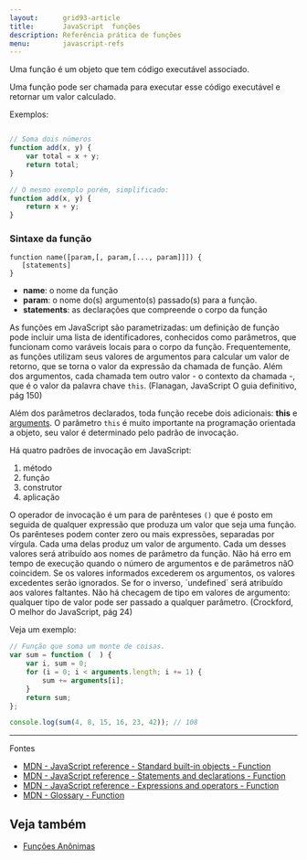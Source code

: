 ```yaml
---
layout:      grid93-article
title:       JavaScript  funções
description: Referência prática de funções
menu:        javascript-refs
---
```


Uma função é um objeto que tem código executável associado.

Uma função pode ser chamada para executar esse código executável e retornar um valor calculado.

Exemplos:

```javascript

// Soma dois números
function add(x, y) {
    var total = x + y;
    return total;
}

// O mesmo exemplo porém, simplificado:
function add(x, y) {
    return x + y;
}
```



### Sintaxe da função

    function name([param,[, param,[..., param]]]) {
       [statements]
    }

- __name__: o nome da função
- __param__: o nome do(s) argumento(s) passado(s) para a função.
- __statements__: as declarações que compreende o corpo da função


As funções em JavaScript são parametrizadas: um definição de função pode incluir uma lista de identificadores, 
conhecidos como parâmetros, que funcionam como varáveis locais para o corpo da função. Frequentemente, as funções 
utilizam seus  valores de argumentos para calcular um valor de retorno, que se torna o valor da expressão da chamada de
 função. Além dos argumentos, cada chamada tem outro valor - o contexto da chamada -, que é o valor da palavra chave `this`. 
(Flanagan, JavaScript O guia definitivo, pág 150)

Além dos parâmetros declarados, toda função recebe dois adicionais: __this__ e [arguments](/javascript/refs/funcoes-argumentos/). 
O parâmetro `this` é muito importante na programação orientada a objeto, seu valor é determinado pelo padrão de invocação.

Há quatro padrões de invocação em JavaScript:

1. método
2. função
3. construtor
4. aplicação

O operador de invocação é um para de parênteses `()` que é posto em seguida de qualquer expressão que produza um valor
que seja uma função. Os parênteses podem conter zero ou mais expressões, separadas por vírgula. Cada uma delas produz
um valor de argumento. Cada um desses valores será atribuído aos nomes de parâmetro da função. Não há erro em tempo de
execução quando o número de argumentos e de parâmetros nãO coincidem. Se os valores informados excederem os argumentos,
os valores excedentes serão ignorados. Se for o inverso, ´undefined´ será atribuído aos valores faltantes. Não há
checagem de tipo em valores de argumento: qualquer tipo de valor pode ser passado a qualquer parâmetro.
(Crockford, O melhor do JavaScript, pág 24)


Veja um exemplo:

```javascript
// Função que soma um monte de coisas.
var sum = function (  ) {
    var i, sum = 0;
    for (i = 0; i < arguments.length; i += 1) {
        sum += arguments[i];
    }
    return sum;
};

console.log(sum(4, 8, 15, 16, 23, 42)); // 108
```


<hr>
Fontes

- [MDN - JavaScript reference - Standard built-in objects - Function](https://developer.mozilla.org/en-US/docs/Web/JavaScript/Reference/Global_Objects/Function "link-externo")
- [MDN - JavaScript reference - Statements and declarations - Function](https://developer.mozilla.org/en-US/docs/Web/JavaScript/Reference/Statements/function "link-externo")
- [MDN - JavaScript reference - Expressions and operators - Function](https://developer.mozilla.org/en-US/docs/Web/JavaScript/Reference/Operators/function "link-externo")
- [MDN - Glossary - Function](https://developer.mozilla.org/en-US/docs/Glossary/Function "link-externo")


Veja também
---

- [Funções Anônimas](/javascript/refs/funcoes-anonimas/)